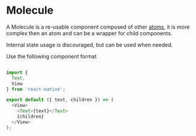 # Molecule

A Molecule is a re-usable component composed of other [atoms](../atoms/README.md), it is more complex then an atom and can be a wrapper for child components.

Internal state usage is discouraged, but can be used when needed.

Use the following component format
```js

import {
  Text,
  View
} from 'react-native';

export default ({ text, children }) => (
  <View>
    <Text>{text}</Text>
    {children}
  </View>
);
```
